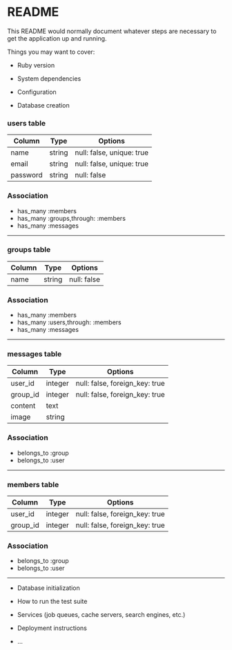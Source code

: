 # README

This README would normally document whatever steps are necessary to get the
application up and running.

Things you may want to cover:

* Ruby version

* System dependencies

* Configuration

* Database creation

### users table

|Column|Type|Options|
|------|----|-------|
|name|string|null: false, unique: true|
|email|string|null: false, unique: true|
|password|string|null: false|

### Association
- has_many :members
- has_many :groups,through: :members
- has_many :messages
------------------------

### groups table

|Column|Type|Options|
|------|----|-------|
|name|string|null: false|

### Association
- has_many :members
- has_many :users,through: :members
- has_many :messages
------------------------

### messages table

|Column|Type|Options|
|------|----|-------|
|user_id|integer|null: false, foreign_key: true|
|group_id|integer|null: false, foreign_key: true|
|content|text| |
|image|string| |

### Association
- belongs_to :group
- belongs_to :user
------------------------

### members table

|Column|Type|Options|
|------|----|-------|
|user_id|integer|null: false, foreign_key: true|
|group_id|integer|null: false, foreign_key: true|

### Association
- belongs_to :group
- belongs_to :user
------------------------

* Database initialization

* How to run the test suite

* Services (job queues, cache servers, search engines, etc.)

* Deployment instructions

* ...
